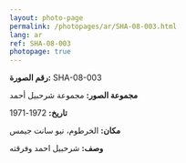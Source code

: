 ```yaml
---
layout: photo-page
permalink: /photopages/ar/SHA-08-003.html
lang: ar
ref: SHA-08-003
photopage: true
---
```


**رقم الصورة:** SHA-08-003

**مجموعة الصور:** مجموعة شرحبيل أحمد

**تاريخ:** 1972-1971

**مكان:** الخرطوم، نيو سانت جيمس

**وصف:** شرحبيل احمد وفرقته
